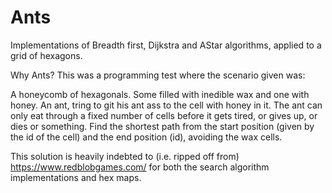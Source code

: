 # Ants
Implementations of Breadth first, Dijkstra and AStar algorithms, applied to a grid of hexagons.

Why Ants? This was a programming test where the scenario given was:

A honeycomb of hexagonals. Some filled with inedible wax and one with honey.
An ant, tring to git his ant ass to the cell with honey in it. 
The ant can only eat through a fixed number of cells before it gets tired, or gives up, 
or dies or something. 
Find the shortest path from the start position (given by the id of the cell) and the end 
position (id), avoiding the wax cells.

This solution is heavily indebted to (i.e. ripped off from) https://www.redblobgames.com/ for 
both the search algorithm implementations and hex maps.

